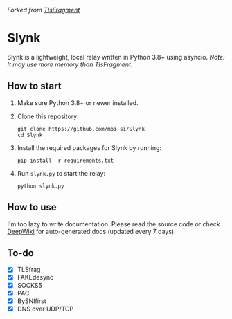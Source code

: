 *Forked from [TlsFragment](https://github.com/maoist2009/TlsFragment)*
# Slynk
Slynk is a lightweight, local relay written in Python 3.8+ using asyncio. *Note: It may use more memory than TlsFragment.*
## How to start
1. Make sure Python 3.8+ or newer installed.
2. Clone this repository:

   ```
   git clone https://github.com/moi-si/Slynk
   cd Slynk
   ```
3. Install the required packages for Slynk by running:

   ```
   pip install -r requirements.txt
   ```
4. Run `slynk.py` to start the relay:

   ```
   python slynk.py
   ```
## How to use
I'm too lazy to write documentation. Please read the source code or check [DeepWiki](https://deepwiki.com/moi-si/Slynk) for auto-generated docs (updated every 7 days).
## To-do
- [x] TLSfrag
- [x] FAKEdesync
- [x] SOCKS5
- [x] PAC
- [x] BySNIfirst
- [x] DNS over UDP/TCP
